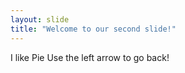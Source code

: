```yaml
---
layout: slide
title: "Welcome to our second slide!"
---
```

I like Pie
Use the left arrow to go back!
